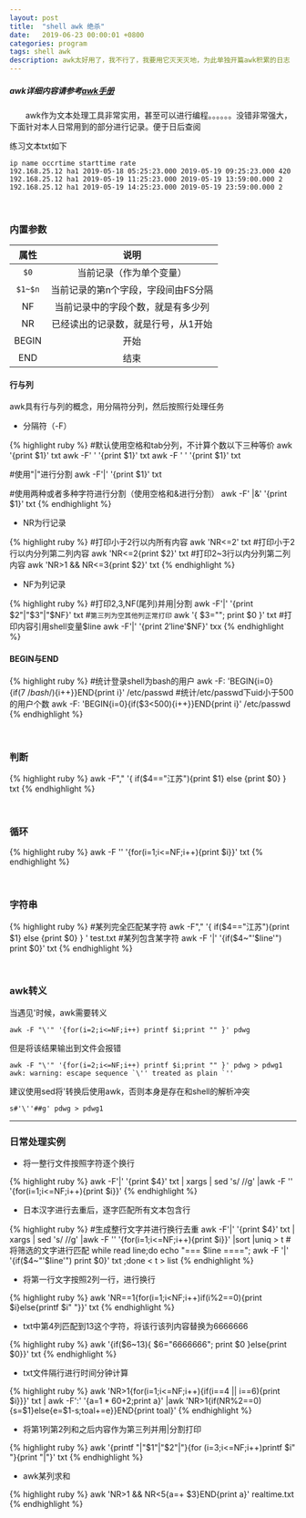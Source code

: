```yaml
---
layout: post
title:  "shell awk 绝杀"
date:   2019-06-23 00:00:01 +0800
categories: program
tags: shell awk
description: awk太好用了，我不行了，我要用它灭天灭地，为此单独开篇awk积累的日志
---
```

##### awk详细内容请参考[awk手册](http://www.gnu.org/software/gawk/manual/gawk.html)

&emsp;&emsp;awk作为文本处理工具非常实用，甚至可以进行编程。。。。。。没错非常强大，下面针对本人日常用到的部分进行记录。便于日后查阅

练习文本txt如下

    ip name occrtime starttime rate
    192.168.25.12 ha1 2019-05-18 05:25:23.000 2019-05-19 09:25:23.000 420
    192.168.25.12 ha1 2019-05-19 11:25:23.000 2019-05-19 13:59:00.000 2
    192.168.25.12 ha1 2019-05-19 14:25:23.000 2019-05-19 23:59:00.000 2

&nbsp;

### 内置参数

|属性|说明|
|:-:|:-:|
|`$0`|当前记录（作为单个变量）|
|`$1~$n`|当前记录的第n个字段，字段间由FS分隔|
|NF|当前记录中的字段个数，就是有多少列|
|NR|已经读出的记录数，就是行号，从1开始|
|BEGIN|开始|
|END|结束|

#### 行与列

awk具有行与列的概念，用分隔符分列，然后按照行处理任务

* 分隔符（-F）

{% highlight ruby %}
#默认使用空格和tab分列，不计算个数以下三种等价
awk '{print $1}' txt
awk -F' ' '{print $1}' txt
awk -F ' ' '{print $1}' txt

#使用"|"进行分割
awk -F'|' '{print $1}' txt

#使用两种或者多种字符进行分割（使用空格和&进行分割）
awk -F' |&' '{print $1}' txt
{% endhighlight %}

* NR为行记录

{% highlight ruby %}
#打印小于2行以内所有内容
awk 'NR<=2' txt
#打印小于2行以内分列第二列内容
awk 'NR<=2{print $2}' txt
#打印2~3行以内分列第二列内容
awk 'NR>1 && NR<=3{print $2}' txt
{% endhighlight %}

* NF为列记录

{% highlight ruby %}
#打印2,3,NF(尾列)并用|分割
awk -F'|' '{print $2"|"$3"|"$NF}' txt
#`第三列为空其他列正常打印`
awk '{ $3=""; print $0 }' txt
#打印内容引用shell变量$line
awk -F'|' '{print $2'$line'$NF}' txx
{% endhighlight %}

#### BEGIN与END

{% highlight ruby %}
#统计登录shell为bash的用户
awk -F: 'BEGIN{i=0}{if($7~/bash$/){i++}}END{print i}' /etc/passwd
#统计/etc/passwd下uid小于500的用户个数
awk -F: 'BEGIN{i=0}{if($3<500){i++}}END{print i}' /etc/passwd
{% endhighlight %}

&nbsp;

### 判断

{% highlight ruby %}
awk  -F","  '{ if($4=="江苏"){print $1} else {print  $0} } txt
{% endhighlight %}

&nbsp;

### 循环

{% highlight ruby %}
awk -F '' '{for(i=1;i<=NF;i++){print $i}}' txt
{% endhighlight %}

&nbsp;

### 字符串

{% highlight ruby %}
#某列完全匹配某字符
awk  -F","  '{ if($4=="江苏"){print $1} else {print  $0} } '  test.txt
#某列包含某字符
awk -F '|' '{if($4~"'$line'") print $0}' txt
{% endhighlight %}

&nbsp;

### awk转义

当遇见\'时候，awk需要转义

    awk -F "\'" '{for(i=2;i<=NF;i++) printf $i;print "" }' pdwg

但是将该结果输出到文件会报错

    awk -F "\'" '{for(i=2;i<=NF;i++) printf $i;print "" }' pdwg > pdwg1
    awk: warning: escape sequence `\'' treated as plain `''

建议使用sed将\'转换后使用awk，否则本身是存在和shell的解析冲突

    s#'\''##g' pdwg > pdwg1

------------------------

### 日常处理实例

* 将一整行文件按照字符逐个换行

{% highlight ruby %}
awk -F'|' '{print $4}' txt | xargs | sed 's/ //g' |awk -F '' '{for(i=1;i<=NF;i++){print $i}}'
{% endhighlight %}

* 日本汉字进行去重后，逐字匹配所有文本包含行

{% highlight ruby %}
#生成整行文字并进行换行去重
awk -F'|' '{print $4}' txt | xargs | sed 's/ //g' |awk -F '' '{for(i=1;i<=NF;i++){print $i}}' |sort |uniq  > t
#将筛选的文字进行匹配
while read line;do echo "=== $line ===="; awk -F '|' '{if($4~"'$line'") print $0}' txt   ;done < t > list
{% endhighlight %}

* 将第一行文字按照2列一行，进行换行

{% highlight ruby %}
awk  'NR==1{for(i=1;i<NF;i++)if(i%2==0){print $i}else{printf $i" "}}' txt
{% endhighlight %}

* txt中第4列匹配到13这个字符，将该行该列内容替换为6666666

{% highlight ruby %}
awk '{if($6~13){ $6="6666666"; print $0 }else{print $0}}' txt
{% endhighlight %}

* txt文件隔行进行时间分钟计算

{% highlight ruby %}
awk 'NR>1{for(i=1;i<=NF;i++){if(i==4 || i==6){print $i}}}' txt | awk -F':' '{a=$1*60+$2;print a}' |awk 'NR>1{if(NR%2==0){s=$1}else{e=$1-s;toal+=e}}END{print toal}'
{% endhighlight %}

* 将第1列第2列和之后内容作为第三列并用\|分割打印

{% highlight ruby %}
awk '{printf "|"$1"|"$2"|"}{for (i=3;i<=NF;i++)printf $i" "}{print "|"}' txt
{% endhighlight %}

* awk某列求和

{% highlight ruby %}
awk 'NR>1 && NR<5{a=+ $3}END{print a}'  realtime.txt
{% endhighlight %}
